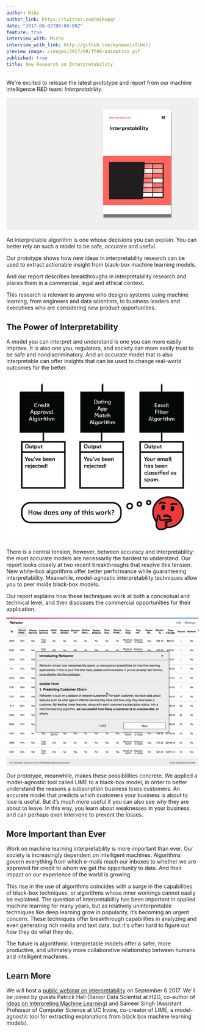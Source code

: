 ```yaml
---
author: Mike
author_link: https://twitter.com/mikepqr
date: "2017-08-02T00:00:00Z"
feature: true
interview_with: Micha
interview_with_link: http://github.com/mynameisfiber/
preview_image: /images/2017/08/ff06-animation.gif
published: true
title: New Research on Interpretability
---
```


We're excited to release the latest prototype and report from our machine
intelligence R&D team: _Interpretability_.

![FF06 Interpretability](/images/2017/08/ff06-animation.gif)

An interpretable algorithm is one whose decisions you can explain. You can
better rely on such a model to be safe, accurate and useful.

Our prototype shows how new ideas in interpretability research can be used to
extract actionable insight from black-box machine learning models.

And our report describes breakthroughs in interpretability research and places
them in a commercial, legal and ethical context.

This research is relevant to anyone who designs systems using machine learning,
from engineers and data scientists, to business leaders and executives who are
considering new product opportunities.

## The Power of Interpretability

A model you can interpret and understand is one you can more easily improve. It
is also one you, regulators, and society can more easily trust to be safe and
nondiscriminatory. And an accurate model that is also interpretable can offer
insights that can be used to change real-world outcomes for the better.

![How does any of this work](/images/2017/08/howdoesanyofthiswork.png)

There is a central tension, however, between accuracy and interpretability: the
most accurate models are necessarily the hardest to understand. Our report
looks closely at two recent breakthroughs that resolve this tension. New
white-box algorithms offer better performance while guaranteeing
interpretability. Meanwhile, model-agnostic interpretability techniques allow
you to peer inside black-box models.

Our report explains how these techniques work at both a conceptual and
technical level, and then discusses the commercial opportunities for their
application.

![Refractor](/images/2017/08/refractor.gif)

Our prototype, meanwhile, makes these possibilities concrete. We applied a
model-agnostic tool called LIME to a black-box model, in order to better
understand the reasons a subscription business loses customers. An accurate
model that predicts which customers your business is about to lose is useful.
But it’s much more useful if you can also see _why_ they are about to leave. In
this way, you learn about weaknesses in your business, and can perhaps even
intervene to prevent the losses.

## More Important than Ever

Work on machine learning interpretability is more important than ever. Our
society is increasingly dependent on intelligent machines. Algorithms govern
everything from which e-mails reach our inboxes to whether we are approved for
credit to whom we get the opportunity to date. And their impact on our
experience of the world is growing.

This rise in the use of algorithms coincides with a surge in the capabilities
of black-box techniques, or algorithms whose inner workings cannot easily be
explained. The question of interpretability has been important in applied
machine learning for many years, but as relatively uninterpretable techniques
like deep learning grow in popularity, it’s becoming an urgent concern. These
techniques offer breakthrough capabilities in analyzing and even generating
rich media and text data, but it's often hard to figure out _how_ they do what
they do.

The future is algorithmic. Interpretable models offer a safer, more productive,
and ultimately more collaborative relationship between humans and intelligent
machines.

## Learn More

We will host a [public webinar on
interpretability](https://mlinterpretability.splashthat.com/) on September 6 2017. We'll be joined by guests Patrick Hall (Senior Data Scientist at H2O,
co-author of [Ideas on Interpreting Machine
Learning](https://www.oreilly.com/ideas/ideas-on-interpreting-machine-learning))
and Sameer Singh (Assistant Professor of Computer Science at UC Irvine,
co-creator of LIME, a model-agnostic tool for extracting explanations from
black box machine learning models).